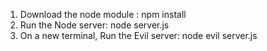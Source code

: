 1. Download the node module : npm install
2. Run the Node server: node server.js
3. On a new terminal, Run the Evil server: node evil server.js 